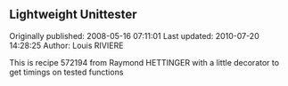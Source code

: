 ## Lightweight Unittester

Originally published: 2008-05-16 07:11:01
Last updated: 2010-07-20 14:28:25
Author: Louis RIVIERE

This is recipe 572194 from Raymond HETTINGER with a little decorator to get timings on tested functions